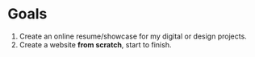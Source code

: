 # Goals
1. Create an online resume/showcase for my digital or design projects.
2. Create a website **from scratch**, start to finish.
